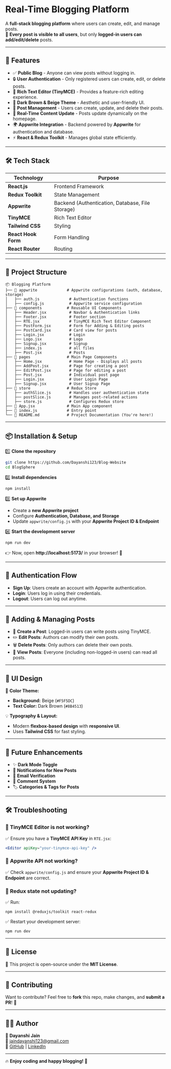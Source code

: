 # **Real-Time Blogging Platform**  

A **full-stack blogging platform** where users can create, edit, and manage posts.  
📝 **Every post is visible to all users**, but only **logged-in users can add/edit/delete** posts.  

---

## **🚀 Features**
- ✅ **Public Blog** - Anyone can view posts without logging in.  
- 🔒 **User Authentication** - Only registered users can create, edit, or delete posts.  
- 📝 **Rich Text Editor (TinyMCE)** - Provides a feature-rich editing experience.  
- 🎨 **Dark Brown & Beige Theme** - Aesthetic and user-friendly UI.  
- 📜 **Post Management** - Users can create, update, and delete their posts.  
- 🔄 **Real-Time Content Update** - Posts update dynamically on the homepage.  
- 🌍 **Appwrite Integration** - Backend powered by **Appwrite** for authentication and database.  
- ⚡ **React & Redux Toolkit** - Manages global state efficiently.  

---

## **🛠 Tech Stack**
| Technology  | Purpose |
|-------------|---------|
| **React.js** | Frontend Framework |
| **Redux Toolkit** | State Management |
| **Appwrite** | Backend (Authentication, Database, File Storage) |
| **TinyMCE** | Rich Text Editor |
| **Tailwind CSS** | Styling |
| **React Hook Form** | Form Handling |
| **React Router** | Routing |

---

## **📂 Project Structure**
```
📦 Blogging Platform
├── 📂 appwrite             # Appwrite configurations (auth, database, storage)
│   ├── auth.js             # Authentication functions
│   ├── config.js           # Appwrite service configuration
├── 📂 components           # Reusable UI Components
│   ├── Header.jsx          # Navbar & Authentication links
│   ├── Footer.jsx          # Footer section
│   ├── RTE.jsx             # TinyMCE Rich Text Editor Component
│   ├── PostForm.jsx        # Form for Adding & Editing posts
│   ├── PostCard.jsx        # Card view for posts
│   ├── Login.jsx           # Login
│   ├── Logo.jsx            # Logo
│   ├── Signup.jsx          # Signup
│   ├── index.js            # all files
│   ├── Post.jsx            # Posts
├── 📂 pages                # Main Page Components
│   ├── Home.jsx            # Home Page - Displays all posts
│   ├── AddPost.jsx         # Page for creating a post
│   ├── EditPost.jsx        # Page for editing a post
│   ├── Post.jsx            # Individual post page
│   ├── Login.jsx           # User Login Page
│   ├── Signup.jsx          # User Signup Page
├── 📂 store                # Redux Store
│   ├── authSlice.js        # Handles user authentication state
│   ├── postSlice.js        # Manages post-related actions
│   ├── store.js            # Configures Redux store
├── 📜 App.jsx              # Main App component
├── 📜 index.js             # Entry point
└── 📜 README.md            # Project Documentation (You're here!)
```

---

## **📦 Installation & Setup**
1️⃣ **Clone the repository**  
```bash
git clone https://github.com/Dayanshi123/Blog-Website
cd BlogSphere
```

2️⃣ **Install dependencies**  
```bash
npm install
```

3️⃣ **Set up Appwrite**  
- Create a **new Appwrite project**  
- Configure **Authentication, Database, and Storage**  
- Update `appwrite/config.js` with your **Appwrite Project ID & Endpoint**  

4️⃣ **Start the development server**  
```bash
npm run dev
```
👉 Now, open **http://localhost:5173/** in your browser! 🎉  

---

## **🔑 Authentication Flow**
- **Sign Up**: Users create an account with Appwrite authentication.  
- **Login**: Users log in using their credentials.  
- **Logout**: Users can log out anytime.  

---

## **📝 Adding & Managing Posts**
- 📝 **Create a Post**: Logged-in users can write posts using TinyMCE.  
- ✏️ **Edit Posts**: Authors can modify their own posts.  
- 🗑 **Delete Posts**: Only authors can delete their own posts.  
- 📜 **View Posts**: Everyone (including non-logged-in users) can read all posts.  

---

## **🎨 UI Design**
🎨 **Color Theme:**  
- **Background:** Beige (`#F5F5DC`)  
- **Text Color:** Dark Brown (`#8B4513`)  

💡 **Typography & Layout:**  
- Modern **flexbox-based design** with **responsive UI**.  
- Uses **Tailwind CSS** for fast styling.  

---

## **🚀 Future Enhancements**
- ✨ **Dark Mode Toggle**  
- 🔔 **Notifications for New Posts**  
- 📧 **Email Verification**  
- 💬 **Comment System**  
- 🏷 **Categories & Tags for Posts**  

---

## **🛠 Troubleshooting**
### 🔹 **TinyMCE Editor is not working?**
✅ Ensure you have a **TinyMCE API Key** in `RTE.jsx`:  
```jsx
<Editor apiKey="your-tinymce-api-key" />
```

### 🔹 **Appwrite API not working?**
✅ Check `appwrite/config.js` and ensure your **Appwrite Project ID & Endpoint** are correct.  

### 🔹 **Redux state not updating?**
✅ Run:  
```bash
npm install @reduxjs/toolkit react-redux
```
✅ Restart your development server:  
```bash
npm run dev
```

---

## **📜 License**
📜 This project is open-source under the **MIT License**.  

---

## **📢 Contributing**
Want to contribute? Feel free to **fork** this repo, make changes, and **submit a PR**! 🚀  

---

## **👨‍💻 Author**
👤 **Dayanshi Jain**  
📧 jaindayanshi123@gmail.com  
🔗 [GitHub](https://github.com/Dayanshi123) | [LinkedIn](https://linkedin.com/in/dayanshi-jain)  

---

🔥 **Enjoy coding and happy blogging! 🚀**

